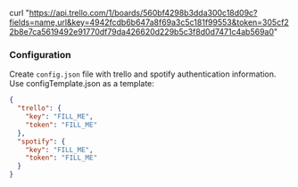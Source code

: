 curl "https://api.trello.com/1/boards/560bf4298b3dda300c18d09c?fields=name,url&key=4942fcdb6b647a8f69a3c5c181f99553&token=305cf22b8e7ca5619492e91770df79da426620d229b5c3f8d0d7471c4ab569a0"
 

### Configuration

Create `config.json` file with trello and spotify authentication information. Use configTemplate.json as a template:

```json
{
  "trello": {
    "key": "FILL_ME",
    "token": "FILL_ME"
  },
  "spotify": {
    "key": "FILL_ME",
    "token": "FILL_ME"
  }
}
```